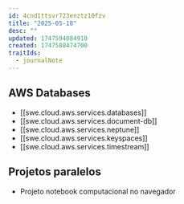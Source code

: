 ```yaml
---
id: 4cnd1ttsvr723enztz10fzv
title: "2025-05-18"
desc: ""
updated: 1747594084910
created: 1747588474700
traitIds:
  - journalNote
---
```


## AWS Databases

- [[swe.cloud.aws.services.databases]]
- [[swe.cloud.aws.services.document-db]]
- [[swe.cloud.aws.services.neptune]]
- [[swe.cloud.aws.services.keyspaces]]
- [[swe.cloud.aws.services.timestream]]

## Projetos paralelos

- Projeto notebook computacional no navegador
